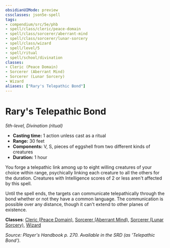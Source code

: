 ```yaml
---
obsidianUIMode: preview
cssclasses: json5e-spell
tags:
- compendium/src/5e/phb
- spell/class/cleric/peace-domain
- spell/class/sorcerer/aberrant-mind
- spell/class/sorcerer/lunar-sorcery
- spell/class/wizard
- spell/level/5
- spell/ritual
- spell/school/divination
classes:
- Cleric (Peace Domain)
- Sorcerer (Aberrant Mind)
- Sorcerer (Lunar Sorcery)
- Wizard
aliases: ["Rary's Telepathic Bond"]
---
```

# Rary's Telepathic Bond
*5th-level, Divination (ritual)*  

- **Casting time:** 1 action unless cast as a ritual
- **Range:** 30 feet
- **Components:** V, S, pieces of eggshell from two different kinds of creatures
- **Duration:** 1 hour

You forge a telepathic link among up to eight willing creatures of your choice within range, psychically linking each creature to all the others for the duration. Creatures with Intelligence scores of 2 or less aren't affected by this spell.

Until the spell ends, the targets can communicate telepathically through the bond whether or not they have a common language. The communication is possible over any distance, though it can't extend to other planes of existence.

**Classes**: [Cleric (Peace Domain)](/2-Mechanics/CLI/classes/cleric-peace-domain-tce.md), [Sorcerer (Aberrant Mind)](/2-Mechanics/CLI/classes/sorcerer-aberrant-mind-tce.md), [Sorcerer (Lunar Sorcery)](/2-Mechanics/CLI/classes/sorcerer-lunar-sorcery-dsotdq.md), [Wizard](/2-Mechanics/CLI/classes/wizard.md)

*Source: Player's Handbook p. 270. Available in the SRD (as 'Telepathic Bond').*